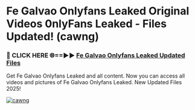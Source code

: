 # Fe Galvao Onlyfans Leaked Original Videos 0nlyFans Leaked - Files Updated! (cawng)

<h3>🔴 CLICK HERE 🌐==►► <a href="https://best4dudes.click/HH4t6V" rel="nofollow">Fe Galvao Onlyfans Leaked Updated Files</a></h3>

Get Fe Galvao Onlyfans Leaked and all content. Now you can access all videos and pictures of Fe Galvao Onlyfans Leaked. New Updated Files 2025!

[![cawng](https://github.com/user-attachments/assets/8c521d6e-e6e3-4a75-9320-d58ab9d79d5b)](https://best4dudes.click/HH4t6V)
